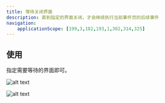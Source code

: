 ```yaml
---
title: 等待关闭界面
description: 直到指定的界面关闭，才会继续执行当前事件页的后续事件
navigation:
    applicationScope: [199,3,182,193,1,302,314,325]
---
```


## 使用

指定需要等待的界面即可。

![alt text](https://assbak.gcw.wiki/gcw/image/zh_hans/commands/interface/waitinterfaceclose/image.png)

![alt text](https://assbak.gcw.wiki/gcw/image/zh_hans/commands/interface/waitinterfaceclose/image-1.png)
